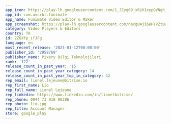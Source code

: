 ```yaml
---
app_icon: https://play-lh.googleusercontent.com/1_JEyg69_xRjH1xypQVNgh_xw4zysoP8BMAw2L2dtmhRLbo613IsQblDBRIIYzr_PZHm
app_id: com.avcrbt.funimate
app_name: Funimate Video Editor & Maker
app_screenshot: https://play-lh.googleusercontent.com/nacgUAji6eHYvZtQca9QJK3JaPjdgDL-t_WSxS3vd0yAjwaK2non1KiAVhwt3hx22N0
category: Video Players & Editors
country: TR
id: 2ZGXfp_ifJFg
language: en
most_recent_release: '2024-01-12T00:00:00'
publisher_id: '2958769'
publisher_name: Pixery Bilgi Teknolojileri
rank: '122'
release_count_in_past_year: '15'
release_count_in_past_year_category: 14
release_count_in_past_year_top_in_category: 42
rep_email: lionel.lejeune@bitrise.io
rep_first_name: Lio
rep_full_name: Lionel Lejeune
rep_linkedin: https://www.linkedin.com/in/lionelbitrise/
rep_phone: 0044 73 918 00286
rep_photo: lio.jpg
rep_title: Account Manager
store: google_play
---
```

